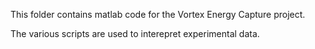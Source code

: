 This folder contains matlab code for the Vortex Energy Capture project.

The various scripts are used to interepret experimental data.  

